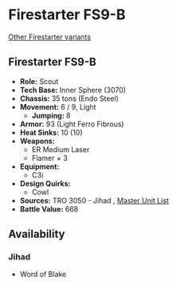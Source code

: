 # Firestarter FS9-B 

[Other Firestarter variants](../firestarter.md) 

## Firestarter FS9-B 

- **Role:** Scout 
- **Tech Base:** Inner Sphere (3070) 
- **Chassis:** 35 tons (Endo Steel) 
- **Movement:** 6 / 9, Light 
  - **Jumping:** 8 
- **Armor:** 93 (Light Ferro Fibrous) 
- **Heat Sinks:** 10 (10) 
- **Weapons:** 
  - ER Medium Laser 
  - Flamer × 3 
- **Equipment:** 
  - C3i 
- **Design Quirks:** 
  - Cowl 
- **Sources:** TRO 3050 - Jihad , [Master Unit List](http://masterunitlist.info/Unit/Details/1094) 
- **Battle Value:** 668 

## Availability 

### Jihad 

- Word of Blake 

